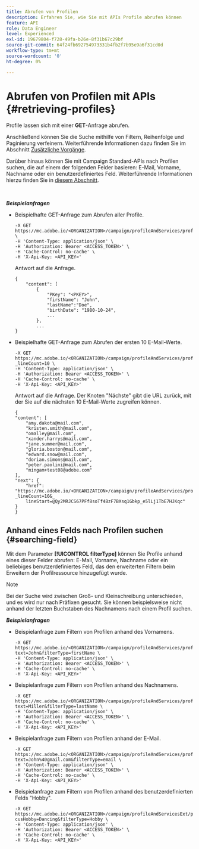 ```yaml
---
title: Abrufen von Profilen
description: Erfahren Sie, wie Sie mit APIs Profile abrufen können
feature: API
role: Data Engineer
level: Experienced
exl-id: 19679804-f728-49fa-b26e-8f31b67c29bf
source-git-commit: 64f24fb692754973331b4fb2f7b95e9a6f31cd0d
workflow-type: tm+mt
source-wordcount: '0'
ht-degree: 0%

---
```


# Abrufen von Profilen mit APIs {#retrieving-profiles}

Profile lassen sich mit einer **GET**-Anfrage abrufen.

Anschließend können Sie die Suche mithilfe von Filtern, Reihenfolge und Paginierung verfeinern. Weiterführende Informationen dazu finden Sie im Abschnitt [Zusätzliche Vorgänge](../../api/using/sorting.md).

Darüber hinaus können Sie mit Campaign Standard-APIs nach Profilen suchen, die auf einem der folgenden Felder basieren: E-Mail, Vorname, Nachname oder ein benutzerdefiniertes Feld. Weiterführende Informationen hierzu finden Sie in [diesem Abschnitt](#searching-field).

<br/>

***Beispielanfragen***

* Beispielhafte GET-Anfrage zum Abrufen aller Profile.

  ```
  -X GET https://mc.adobe.io/<ORGANIZATION>/campaign/profileAndServices/profile \
  -H 'Content-Type: application/json' \
  -H 'Authorization: Bearer <ACCESS_TOKEN>' \
  -H 'Cache-Control: no-cache' \
  -H 'X-Api-Key: <API_KEY>'
  ```

  Antwort auf die Anfrage.

  ```
  {
      "content": [
          {
              "PKey": "<PKEY>",
              "firstName": "John",
              "lastName":"Doe",
              "birthDate": "1980-10-24",
              ...
          },
          ...
  }
  ```

* Beispielhafte GET-Anfrage zum Abrufen der ersten 10 E-Mail-Werte.

  ```
  -X GET https://mc.adobe.io/<ORGANIZATION>/campaign/profileAndServices/profile/email?_lineCount=10 \
  -H 'Content-Type: application/json' \
  -H 'Authorization: Bearer <ACCESS_TOKEN>' \
  -H 'Cache-Control: no-cache' \
  -H 'X-Api-Key: <API_KEY>'
  ```

  Antwort auf die Anfrage. Der Knoten &quot;Nächste&quot; gibt die URL zurück, mit der Sie auf die nächsten 10 E-Mail-Werte zugreifen können.

  ```
  {
  "content": [
      "amy.dakota@mail.com",
      "kristen.smith@mail.com",
      "omalley@mail.com",
      "xander.harrys@mail.com",
      "jane.summer@mail.com",
      "gloria.boston@mail.com",
      "edward.snow@mail.com",
      "dorian.simons@mail.com",
      "peter.paolini@mail.com",
      "mingam+test08@adobe.com"
  ],
  "next": {
      "href": "https://mc.adobe.io/<ORGANIZATION>/campaign/profileAndServices/profile/email?_lineCount=10&_
      lineStart=@Qy2MRJCS67PFf8soTf4BzF7BXsq1Gbkp_e5lLj1TbE7HJKqc"
  }
  }
  ```

## Anhand eines Felds nach Profilen suchen {#searching-field}

Mit dem Parameter **[!UICONTROL filterType]** können Sie Profile anhand eines dieser Felder abrufen: E-Mail, Vorname, Nachname oder ein beliebiges benutzerdefiniertes Feld, das den erweiterten Filtern beim Erweitern der Profilressource hinzugefügt wurde.

>[!NOTE]
>
>Bei der Suche wird zwischen Groß- und Kleinschreibung unterschieden, und es wird nur nach Präfixen gesucht. Sie können beispielsweise nicht anhand der letzten Buchstaben des Nachnamens nach einem Profil suchen.

***Beispielanfragen***

* Beispielanfrage zum Filtern von Profilen anhand des Vornamens.

  ```
  -X GET https://mc.adobe.io/<ORGANIZATION>/campaign/profileAndServices/profile/byText?text=John&filterType=firstName \
  -H 'Content-Type: application/json' \
  -H 'Authorization: Bearer <ACCESS_TOKEN>' \
  -H 'Cache-Control: no-cache' \
  -H 'X-Api-Key: <API_KEY>'
  ```

* Beispielanfrage zum Filtern von Profilen anhand des Nachnamens.

  ```
  -X GET https://mc.adobe.io/<ORGANIZATION>/campaign/profileAndServices/profile/byText?text=Miller&filterType=lastName \
  -H 'Content-Type: application/json' \
  -H 'Authorization: Bearer <ACCESS_TOKEN>' \
  -H 'Cache-Control: no-cache' \
  -H 'X-Api-Key: <API_KEY>'
  ```

* Beispielanfrage zum Filtern von Profilen anhand der E-Mail.

  ```
  -X GET https://mc.adobe.io/<ORGANIZATION>/campaign/profileAndServices/profile/byText?text=John%40gmail.com&filterType=email \
  -H 'Content-Type: application/json' \
  -H 'Authorization: Bearer <ACCESS_TOKEN>' \
  -H 'Cache-Control: no-cache' \
  -H 'X-Api-Key: <API_KEY>'
  ```

* Beispielanfrage zum Filtern von Profilen anhand des benutzerdefinierten Felds &quot;Hobby&quot;.

  ```
  -X GET https://mc.adobe.io/<ORGANIZATION>/campaign/profileAndServicesExt/profile/byText?cusHobby=Dancing&filterType=Hobby \
  -H 'Content-Type: application/json' \
  -H 'Authorization: Bearer <ACCESS_TOKEN>' \
  -H 'Cache-Control: no-cache' \
  -H 'X-Api-Key: <API_KEY>'
  ```
